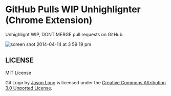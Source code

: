 GitHub Pulls WIP Unhighlignter (Chrome Extension)
=================================================

Unhighlignt WIP, DONT MERGE pull requests on GitHub.

![screen shot 2014-04-14 at 3 59 19 pm](https://cloud.githubusercontent.com/assets/10515/2695092/fa4c9884-c3cf-11e3-9437-3b0b93a56854.png)

## LICENSE

MIT License

Git Logo by [Jason Long](http://twitter.com/jasonlong) is licensed under the [Creative Commons Attribution 3.0 Unported License](http://creativecommons.org/licenses/by/3.0/).
